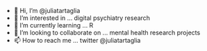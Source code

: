 - 👋 Hi, I’m @juliatartaglia
- 👀 I’m interested in ... digital psychiatry research
- 🌱 I’m currently learning ... R
- 💞️ I’m looking to collaborate on ... mental health research projects
- 📫 How to reach me ... twitter @juliatartaglia

<!---
juliatartaglia/juliatartaglia is a ✨ special ✨ repository because its `README.md` (this file) appears on your GitHub profile.
You can click the Preview link to take a look at your changes.
--->
